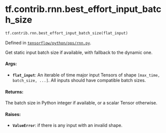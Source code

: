 <div itemscope itemtype="http://developers.google.com/ReferenceObject">
<meta itemprop="name" content="tf.contrib.rnn.best_effort_input_batch_size" />
<meta itemprop="path" content="Stable" />
</div>

# tf.contrib.rnn.best_effort_input_batch_size

``` python
tf.contrib.rnn.best_effort_input_batch_size(flat_input)
```



Defined in [`tensorflow/python/ops/rnn.py`](/code/stable/tensorflow/python/ops/rnn.py).

Get static input batch size if available, with fallback to the dynamic one.

#### Args:

* <b>`flat_input`</b>: An iterable of time major input Tensors of shape
    `[max_time, batch_size, ...]`.
  All inputs should have compatible batch sizes.


#### Returns:

The batch size in Python integer if available, or a scalar Tensor otherwise.


#### Raises:

* <b>`ValueError`</b>: if there is any input with an invalid shape.